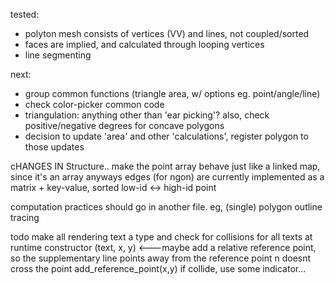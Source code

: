 tested:
- polyton mesh consists of vertices (VV) and lines, not coupled/sorted
- faces are implied, and calculated through looping vertices
- line segmenting

next:
- group common functions (triangle area, w/ options eg. point/angle/line)
- check color-picker common code
- triangulation: anything other than 'ear picking'? also, check positive/negative degrees for concave polygons
- decision to update 'area' and other 'calculations', register polygon to those updates

cHANGES IN Structure..
make the point array behave just like a linked map, since it's an array anyways
edges (for ngon) are currently implemented as a matrix + key-value, sorted low-id <-> high-id point

computation practices
should go in another file. eg, (single) polygon outline tracing


todo
make all rendering text a type and check for collisions for all texts at runtime
constructor (text, x, y) <---maybe add a relative reference point, so the supplementary line points away from the reference point n doesnt cross the point
add_reference_point(x,y)
if collide, use some indicator...